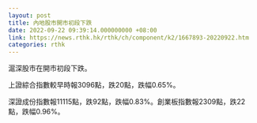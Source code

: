 ```yaml
---
layout: post
title: 內地股市開市初段下跌
date: 2022-09-22 09:39:14.000000000 +08:00
link: https://news.rthk.hk/rthk/ch/component/k2/1667893-20220922.htm
categories: rthk
---
```


滬深股市在開市初段下跌。

上證綜合指數較早時報3096點，跌20點，跌幅0.65%。

深證成份指數報11115點，跌92點，跌幅0.83%。創業板指數報2309點，跌22點，跌幅0.96%。
